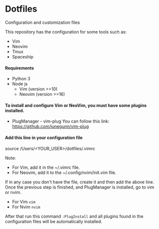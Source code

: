 
# Dotfiles

Configuration and customization files

This repository has the configuration for some tools such as:

- Vim
- Neovim
- Tmux
- Spaceship

#### Requirements

- Python 3
- Node js
  - Vim (version >=10)
  - Neovim (version >=16)

#### To install and configure Vim or NeoVim, you must have some plugins installed.

- PlugManager - vim-plug
  You can follow this link: https://github.com/junegunn/vim-plug

#### Add this line in your configuration file

source /Users/<YOUR_USER>/dotfiles/.vimrc

Note:
- For Vim, add it in the ~/.vimrc file.
- For Neovim, add it to the ~/.config/nvim/init.vim file.

If in any case you don't have the file, create it and then add the above line.
  Once the previous step is finished, and PlugManager is installed, go to vim or nvim.
- For Vim
  ``` vim ```
- For Nvim
  ``` nvim ```

After that run this command  ``` :PlugInstall ``` and all plugins found in the configuration files will be automatically installed.
